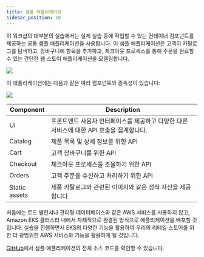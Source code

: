 ```yaml
---
title: 셈플 어플리케이션
sidebar_position: 10
---
```


이 워크샵의 대부분의 실습에서는 실제 실습 중에 작업할 수 있는 컨테이너 컴포넌트를 제공하는 공통 샘플 애플리케이션을 사용합니다. 이 샘플 애플리케이션은 고객이 카탈로그를 탐색하고, 장바구니에 항목을 추가하고, 체크아웃 프로세스를 통해 주문을 완료할 수 있는 간단한 웹 스토어 애플리케이션을 모델링합니다.

<Browser url="-">
<img src={require('@site/static/img/sample-app-screens/home.webp').default}/>
</Browser>

이 애플리케이션에는 다음과 같은 여러 컴포넌트와 종속성이 있습니다:

<Browser url="-">
<img src={require('@site/static/img/sample-app-screens/architecture.webp').default}/>
</Browser>

| Component     | Description                                         |
| ------------- | --------------------------------------------------- |
| UI            | 프론트엔드 사용자 인터페이스를 제공하고 다양한 다른 서비스에 대한 API 호출을 집계합니다. |
| Catalog       | 제품 목록 및 상세 정보를 위한 API                               |
| Cart          | 고객 장바구니를 위한 API                                     |
| Checkout      | 체크아웃 프로세스를 조율하기 위한 API                              |
| Orders        | 고객 주문을 수신하고 처리하기 위한 API                             |
| Static assets | 제품 카탈로그와 관련된 이미지와 같은 정적 자산을 제공합니다                   |

처음에는 로드 밸런서나 관리형 데이터베이스와 같은 AWS 서비스를 사용하지 않고, Amazon EKS 클러스터 내에서 자체적으로 완결된 방식으로 애플리케이션을 배포할 것입니다. 실습을 진행하면서 EKS의 다양한 기능을 활용하여 우리의 리테일 스토어를 위한 더 광범위한 AWS 서비스와 기능을 활용하게 될 것입니다.

[GitHub](https://github.com/aws-containers/retail-store-sample-app)에서 샘플 애플리케이션의 전체 소스 코드를 확인할 수 있습니다.